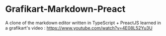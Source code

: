 # Grafikart-Markdown-Preact
A clone of the markdown editor written in TypeScript + PreactJS learned in a grafikart's video : https://www.youtube.com/watch?v=4E08L52Yu3U
